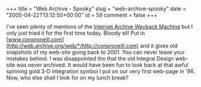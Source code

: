 +++
title = "Web Archive - Spooky"
slug = "web-archive-spooky"
date = "2005-04-22T13:12:50+00:00"
id = 59
comment = false
+++

I've seen plenty of mentions of the [Internet Archive Wayback Machine](http://web.archive.org/) but I only just tried it for the first time today. Bloody ell! Put in [www.conoroneill.com](http://web.archive.org/web/*/http://conoroneill.com) and it gives old snapshots of my web-site going back to 2001\. You can never leave your mistakes behind. I was disappointed tho that the old Integral Design web-site was never archived. It would have been fun to look back at that awful spinning gold 3-D integration symbol I put on our very first web-page in '96\. Now, who else shall I look for on my lunch break?


